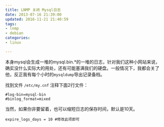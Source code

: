 ```yaml
---
title: LNMP 关闭 Mysql日志
date: 2013-07-16 21:39:00
updated: 2016-11-21 21:40:59
tags: 
- lnmp
- debian
categories: 
- linux

---
```

本身mysql会生成一堆的mysql.bin.*的一堆的日志，针对我们这种小网站来说，确实没什么实际大的用处，还有可能塞满我们的硬盘。一般情况下，我都会关了他，反正我有每个小时的`mysqldump`导出记录备档。

找到文件 `/etc/my.cnf` 注释下面2行文件：
```
#log-bin=mysql-bin
#binlog_format=mixed
```
当然，如果你非要留着，也可以缩短日志的保存时间，默认是10天。

```
expire_logs_days = 10 #修改此项即可
```
